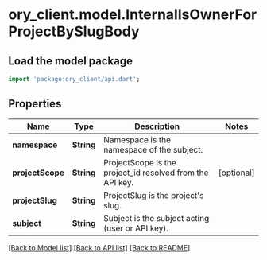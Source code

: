 # ory_client.model.InternalIsOwnerForProjectBySlugBody

## Load the model package
```dart
import 'package:ory_client/api.dart';
```

## Properties
Name | Type | Description | Notes
------------ | ------------- | ------------- | -------------
**namespace** | **String** | Namespace is the namespace of the subject. | 
**projectScope** | **String** | ProjectScope is the project_id resolved from the API key. | [optional] 
**projectSlug** | **String** | ProjectSlug is the project's slug. | 
**subject** | **String** | Subject is the subject acting (user or API key). | 

[[Back to Model list]](../README.md#documentation-for-models) [[Back to API list]](../README.md#documentation-for-api-endpoints) [[Back to README]](../README.md)


